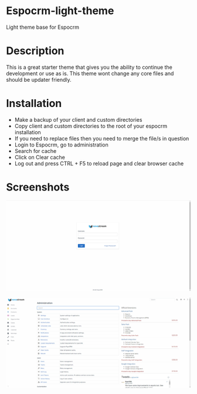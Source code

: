 # Espocrm-light-theme
Light theme base for Espocrm

# Description
This is a great starter theme that gives you the ability to continue the development or use as is. This theme wont change any core files and should be updater friendly.

# Installation
* Make a backup of your client and custom directories
* Copy client and custom directories to the root of your espocrm installation
 * If you need to replace files then you need to merge the file/s in question
* Login to Espocrm, go to administration
* Search for cache
* Click on Clear cache
* Log out and press CTRL + F5 to reload page and clear browser cache

# Screenshots
![Login screen](https://github.com/novastream/Espocrm-light-theme/blob/main/espocrm_screen1.jpg)

![Administration screen](https://github.com/novastream/Espocrm-light-theme/blob/main/espocrm_screen2.jpg)
